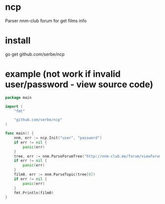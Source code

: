 # ncp
Parser nnm-club forum for get films info

# install
go get github.com/serbe/ncp

# example (not work if invalid user/password - view source code)
```go
package main

import (
	"fmt"

	"github.com/serbe/ncp"
)

func main() {
	nnm, err := ncp.Init("user", "password")
	if err != nil {
		panic(err)
	}
	tree, err := nnm.ParseForumTree("http://nnm-club.me/forum/viewforum.php?f=266")
	if err != nil {
		panic(err)
	}
	film0, err := nnm.ParseTopic(tree[0])
	if err != nil {
		panic(err)
	}
	fmt.Println(film0)
}
```